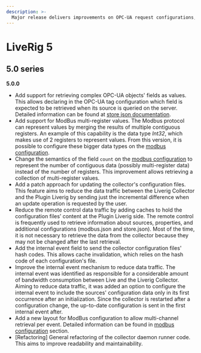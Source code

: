```yaml
---
description: >-
  Major release delivers improvements on OPC-UA request configurations, new ModBus capabilities, and data traffic optimization.
---
```


# LiveRig 5

## 5.0 series

**5.0.0**

* Add support for retrieving complex OPC-UA objects' fields as values. This allows declaring in the OPC-UA tag configuration which field is expected to be retrieved when its source is queried on the server. Detailed information can be found at [store json documentation](../../collector/configuration/store.json.md#liverig-collector-500-or-above).
* Add support for ModBus multi-register values. The Modbus protocol can represent values by merging the results of multiple contiguous registers. An example of this capability is the data type _Int32_, which makes use of 2 registers to represent values. From this version, it is possible to configure these bigger data types on the [modbus configuration](../../collector/configuration//modbus.json.md).
* Change the semantics of the field `count` on the [modbus configuration](../../collector/configuration//modbus.json.md) to represent the number of contiguous data (possibly multi-register data) instead of the number of registers. This improvement allows retrieving a collection of multi-register values.
* Add a patch approach for updating the collector's configuration files. This feature aims to reduce the data traffic between the Liverig Collector and the Plugin Liverig by sending just the incremental difference when an update operation is requested by the user.
* Reduce the remote control data traffic by adding caches to hold the configuration files’ content at the Plugin Liverig side. The remote control is frequently used to retrieve information about sources, properties, and additional configurations (modbus.json and store.json). Most of the time, it is not necessary to retrieve the data from the collector because they may not be changed after the last retrieval.
* Add the internal event field to send the collector configuration files' hash codes. This allows cache invalidation, which relies on the hash code of each configuration's file.
* Improve the internal event mechanism to reduce data traffic. The internal event was identified as responsible for a considerable amount of bandwidth consumption between Live and the Liverig Collector. Aiming to reduce data traffic, it was added an option to configure the internal event to include the sources' configuration data only in its first occurrence after an initialization. Since the collector is restarted after a configuration change, the up-to-date configuration is sent in the first internal event after.
* Add a new layout for ModBus configuration to allow multi-channel retrieval per event. Detailed information can be found in [modbus configuration](../../collector/configuration//modbus.json.md) section.
* \[Refactoring] General refactoring of the collector daemon runner code. This aims to improve readability and maintainability.